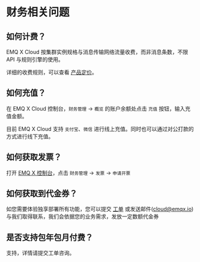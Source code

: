 # 财务相关问题

## 如何计费？
EMQ X Cloud 按集群实例规格与消息传输网络流量收费，而非消息条数，不限 API 与规则引擎的使用。

详细的收费规则，可以查看 [产品定价](price/pricing.md)。

## 如何充值？

在 EMQ X Cloud 控制台，`财务管理` -> `概览` 的账户余额处点击 `充值` 按钮，输入充值金额。

目前 EMQ X Cloud 支持 `支付宝`、`微信` 进行线上充值。同时也可以通过对公打款的方式进行线下充值。

## 如何获取发票？

打开 [EMQ X 控制台](https://cloud.emqx.com/console)，点击 `财务管理` -> `发票` -> `申请开票`

## 如何获取到代金券？

如您需要体验独享部署所有功能，您可以提交 [工单](../feature/tickets.md) 或发送邮件(cloud@emqx.io)与我们取得联系，我们会依据您的业务需求，发放一定数额代金券

## 是否支持包年包月付费？
支持，详情请提交工单咨询。


